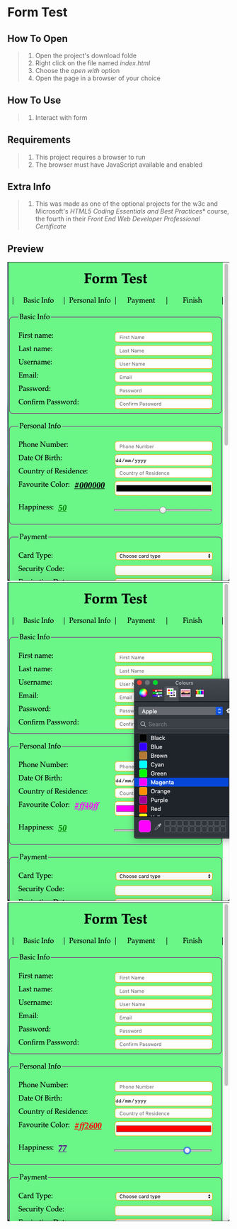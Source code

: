 # Form Test

## How To Open
> 1. Open the project's download folde
> 2. Right click on the file named _index.html_
> 3. Choose the _open with_ option
> 4. Open the page in a browser of your choice

## How To Use
> 1. Interact with form

## Requirements
> 1. This project requires a browser to run
> 2. The browser must have JavaScript available and enabled

## Extra Info
> 1. This was made as one of the optional projects for the w3c and Microsoft's *HTML5 Coding Essentials and Best Practices** course, the fourth in their *Front End Web Developer Professional Certificate*

## Preview
![Screenshot 1](./img/screenshot1.png)
![Screenshot 2](./img/screenshot2.png)
![Screenshot 3](./img/screenshot3.png)
